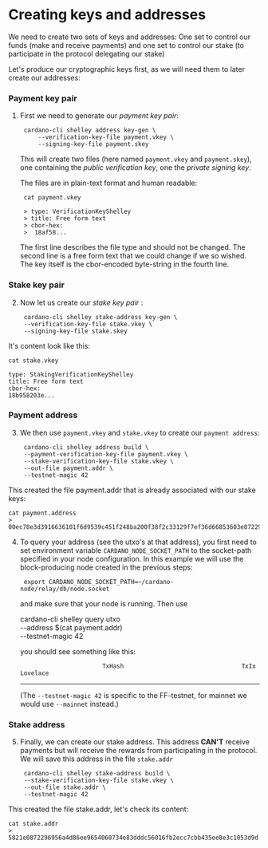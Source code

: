 Creating keys and addresses
===========================

We need to create two sets of keys and addresses: One set to control our funds (make and receive payments) and one set to control our stake (to participate in the protocol delegating our stake)

Let's produce our cryptographic keys first, as we will need them to later create our addresses:

### Payment key pair
1. First we need to generate our _payment key pair_:

        cardano-cli shelley address key-gen \
            --verification-key-file payment.vkey \
            --signing-key-file payment.skey

   This will create two files (here named `payment.vkey` and `payment.skey`),
   one containing the _public verification key_, one the _private signing key_.

   The files are in plain-text format and human readable:

        cat payment.vkey

        > type: VerificationKeyShelley
        > title: Free form text
        > cbor-hex:
        >  18af58...

   The first line describes the file type and should not be changed.
   The second line is a free form text that we could change if we so wished.
   The key itself is the cbor-encoded byte-string in the fourth line.

### Stake key pair
2. Now let us create our _stake key pair_ :

		cardano-cli shelley stake-address key-gen \
		--verification-key-file stake.vkey \
		--signing-key-file stake.skey

It's content look like this:

    cat stake.vkey

    type: StakingVerificationKeyShelley
    title: Free form text
    cbor-hex:
    18b958203e...

### Payment address
3. We then use `payment.vkey` and `stake.vkey` to create our `payment address`:

		cardano-cli shelley address build \
		--payment-verification-key-file payment.vkey \
		--stake-verification-key-file stake.vkey \
		--out-file payment.addr \
		--testnet-magic 42

This created the file payment.addr that is already associated with our stake keys:

    cat payment.address
    > 00ec78e3d3916636101f6d9539c451f248ba200f38f2c33129f7ef36d66853603e872296956a4d86

4. To query your address (see the utxo's at that address),
   you first need to set environment variable `CARDANO_NODE_SOCKET_PATH`
   to the socket-path specified in your node configuration. In this example we will use
   the block-producing node created in the previous steps:

        export CARDANO_NODE_SOCKET_PATH=~/cardano-node/relay/db/node.socket

   and make sure that your node is running.  Then use

    cardano-cli shelley query utxo \
            --address $(cat payment.addr) \
            --testnet-magic 42

   you should see something like this:

                              TxHash                                 TxIx        Lovelace
    ----------------------------------------------------------------------------------------

   (The `--testnet-magic 42` is specific to the FF-testnet, for mainnet we would use `--mainnet` instead.)


### Stake address
5. Finally, we can create our stake address. This address __CAN'T__ receive payments but will receive the rewards from participating in the protocol. We will save this address in the file `stake.addr`

		cardano-cli shelley stake-address build \
		--stake-verification-key-file stake.vkey \
		--out-file stake.addr \
		--testnet-magic 42

This created the file stake.addr, let's check its content:

    cat stake.addr
    > 5821e0872296956a4d86ee9654060734e83dddc56016fb2ecc7cbb435ee8e3c1053d9d
